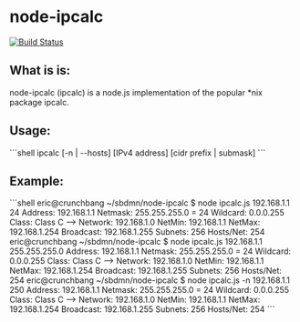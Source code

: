 node-ipcalc
===========
[![Build Status](https://travis-ci.org/EricLagerg/node-ipcalc.svg)](https://travis-ci.org/EricLagerg/node-ipcalc)

<h2>What is is:</h2>
<p>node-ipcalc (ipcalc) is a node.js implementation of the popular *nix package ipcalc.</p>

<h2>Usage:</h2>
```shell
ipcalc [-n | --hosts] [IPv4 address] [cidr prefix | submask]
```

<h2>Example:</h2>
```shell
eric@crunchbang ~/sbdmn/node-ipcalc $ node ipcalc.js 192.168.1.1 24
Address:     192.168.1.1
Netmask:     255.255.255.0 = 24
Wildcard:    0.0.0.255
Class:       Class C
-->
Network:     192.168.1.0
NetMin:      192.168.1.1
NetMax:      192.168.1.254
Broadcast:   192.168.1.255
Subnets:     256
Hosts/Net:   254
eric@crunchbang ~/sbdmn/node-ipcalc $ node ipcalc.js 192.168.1.1 255.255.255.0
Address:     192.168.1.1
Netmask:     255.255.255.0 = 24
Wildcard:    0.0.0.255
Class:       Class C
-->
Network:     192.168.1.0
NetMin:      192.168.1.1
NetMax:      192.168.1.254
Broadcast:   192.168.1.255
Subnets:     256
Hosts/Net:   254
eric@crunchbang ~/sbdmn/node-ipcalc $ node ipcalc.js -n 192.168.1.1 250
Address:     192.168.1.1
Netmask:     255.255.255.0 = 24
Wildcard:    0.0.0.255
Class:       Class C
-->
Network:     192.168.1.0
NetMin:      192.168.1.1
NetMax:      192.168.1.254
Broadcast:   192.168.1.255
Subnets:     256
Hosts/Net:   254
```